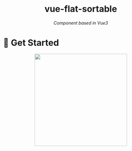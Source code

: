 <div align="center">
	<h1 style="margin:10px">vue-flat-sortable</h1>
	<h6 align="center">Component based in Vue3</h6>
</div>

# 🌸 Get Started

<p align="center">
<img src="https://cdn.jsdelivr.net/gh/pinky-pig/pic-bed/imagesdrag.gif"  height="300">
</p>
